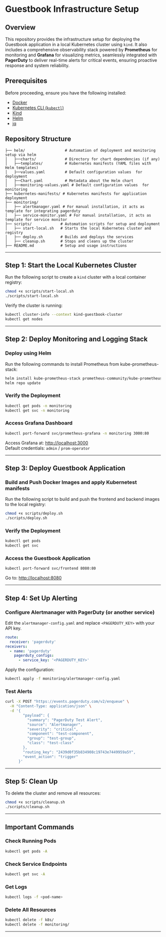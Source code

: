 # Guestbook Infrastructure Setup

## Overview
This repository provides the infrastructure setup for deploying the Guestbook application in a local Kubernetes cluster using `kind`. It also includes a comprehensive observability stack powered by **Prometheus** for monitoring and **Grafana** for visualizing metrics, seamlessly integrated with **PagerDuty** to deliver real-time alerts for critical events, ensuring proactive response and system reliability.

## Prerequisites
Before proceeding, ensure you have the following installed:

- [Docker](https://www.docker.com/get-started)
- [Kubernetes CLI (`kubectl`)](https://kubernetes.io/docs/tasks/tools/)
- [Kind](https://kind.sigs.k8s.io/docs/user/quick-start/)
- [Helm](https://helm.sh/docs/intro/install/)
- [jq](https://stedolan.github.io/jq/)

## Repository Structure
```
├── helm/                  # Automation of deployment and monitoring setup via helm
│   ├──charts/             # Directory for chart dependencies (if any)  
│   ├──templates/          # Kubernetes manifests (YAML files with Helm templates)  
│   ├──values.yaml         # Default configuration values  for deployment
│   ├──Chart.yaml          # Metadata about the Helm chart  
│   ├──monitoring-values.yaml # Default configuration values  for monitoring
├── kubernetes-manifests/ # Kubernetes manifests for application deployment
├── monitoring/
│   ├── alertmanager.yaml # For manual installation, it acts as template for integrating pagerduty
│   ├── service-monitor.yaml # For manual installation, it acts as template for service monitor
├── scripts/             # Automation scripts for setup and deployment
│   ├── start-local.sh   # Starts the local Kubernetes cluster and registry
│   ├── deploy.sh        # Builds and deploys the services
│   ├── cleanup.sh       # Stops and cleans up the cluster
├── README.md            # Setup and usage instructions
```

---

## Step 1: Start the Local Kubernetes Cluster

Run the following script to create a `kind` cluster with a local container registry:
```sh
chmod +x scripts/start-local.sh
./scripts/start-local.sh
```

Verify the cluster is running:
```sh
kubectl cluster-info --context kind-guestbook-cluster
kubectl get nodes
```

---

## Step 2: Deploy Monitoring and Logging Stack

### Deploy using Helm
Run the following commands to install Prometheus from kube-prometheus-stack:
```sh
helm install kube-prometheus-stack prometheus-community/kube-prometheus-stack --namespace monitoring --create-namespace
helm repo update

```

### Verify the Deployment
```sh
kubectl get pods -n monitoring
kubectl get svc -n monitoring
```

### Access Grafana Dashboard
```sh
kubectl port-forward svc/prometheus-grafana -n monitoring 3000:80
```
Access Grafana at: [http://localhost:3000](http://localhost:3000)  
Default credentials: `admin` / `prom-operator`

---

## Step 3: Deploy Guestbook Application

### Build and Push Docker Images and apply Kubernetest manifests
Run the following script to build and push the frontend and backend images to the local registry:
```sh
chmod +x scripts/deploy.sh
./scripts/deploy.sh
```

### Verify the Deployment
```sh
kubectl get pods
kubectl get svc
```

### Access the Guestbook Application
```sh
kubectl port-forward svc/frontend 8080:80
```
Go to: [http://localhost:8080](http://localhost:8080)

---

## Step 4: Set Up Alerting

### Configure Alertmanager with PagerDuty (or another service)
Edit the `alertmanager-config.yaml` and replace `<PAGERDUTY_KEY>` with your API key.
```yaml
route:
  receiver: 'pagerduty'
receivers:
  - name: 'pagerduty'
    pagerduty_configs:
      - service_key: '<PAGERDUTY_KEY>'
```

Apply the configuration:
```sh
kubectl apply -f monitoring/alertmanager-config.yaml
```

### Test Alerts
```sh
curl -X POST "https://events.pagerduty.com/v2/enqueue" \
  -H "Content-Type: application/json" \
  -d '{
        "payload": {
          "summary": "PagerDuty Test Alert",
          "source": "Alertmanager",
          "severity": "critical",
          "component": "test-component",
          "group": "test-group",
          "class": "test-class"
        },
        "routing_key": "2439d0f35b834908c19743e7449959a5Y",
        "event_action": "trigger"
      }'

```

---

## Step 5: Clean Up
To delete the cluster and remove all resources:
```sh
chmod +x scripts/cleanup.sh
./scripts/cleanup.sh
```

---

## Important Commands

### Check Running Pods
```sh
kubectl get pods -A
```

### Check Service Endpoints
```sh
kubectl get svc -A
```

### Get Logs
```sh
kubectl logs -f <pod-name>
```

### Delete All Resources
```sh
kubectl delete -f k8s/
kubectl delete -f monitoring/
```

---
